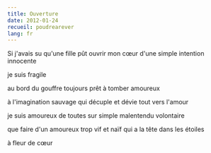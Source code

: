 ```yaml
---
title: Ouverture
date: 2012-01-24
recueil: poudrearever
lang: fr
---
```


Si j'avais su qu'une fille pût ouvrir mon cœur
d'une simple intention
innocente

je suis fragile

au bord du gouffre toujours
prêt à tomber
amoureux

à l'imagination sauvage
qui décuple et dévie tout
vers l'amour

je suis amoureux de toutes
sur simple malentendu
volontaire

que faire d'un amoureux
trop vif et naïf
qui a la tête dans les étoiles

à fleur de cœur
